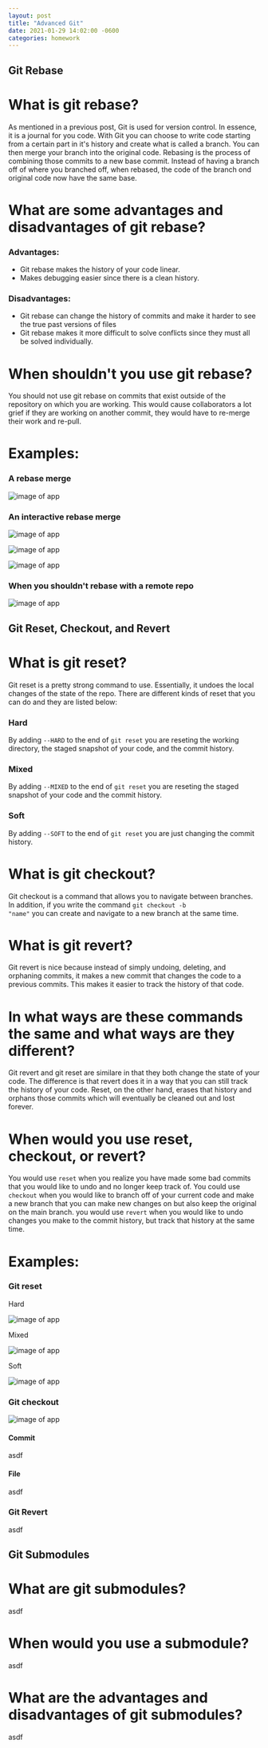 ```yaml
---
layout: post
title: "Advanced Git"
date: 2021-01-29 14:02:00 -0600
categories: homework
---
```


## Git Rebase

# What is git rebase?

As mentioned in a previous post, Git is used for version control. In essence, it is a journal for you code. With Git you can choose to write code starting from a certain part in it's history and create what is called a branch. You can then merge your branch into the original code. Rebasing is the process of combining those commits to a new base commit. Instead of having a branch off of where you branched off, when rebased, the code of the branch ond original code now have the same base.

# What are some advantages and disadvantages of git rebase?


### Advantages:

- Git rebase makes the history of your code linear.
- Makes debugging easier since there is a clean history.

### Disadvantages:

- Git rebase can change the history of commits and make it harder to see the true past versions of files
- Git rebase makes it more difficult to solve conflicts since they must all be solved individually.

# When shouldn't you use git rebase?

You should not use git rebase on commits that exist outside of the repository on which you are working. This would cause collaborators a lot grief if they are working on another commit, they would have to re-merge their work and re-pull.

# Examples:

### A rebase merge

![image of app](https://dpenciso.github.io/blog/images/rebase.png)

### An interactive rebase merge

![image of app](https://dpenciso.github.io/blog/images/rebase-i-1.png)

![image of app](https://dpenciso.github.io/blog/images/rebase-i-2.png)

![image of app](https://dpenciso.github.io/blog/images/rebase-i-3.png)

### When you shouldn't rebase with a remote repo

![image of app](https://dpenciso.github.io/blog/images/not-rebase.png)

## Git Reset, Checkout, and Revert

# What is git reset?

Git reset is a pretty strong command to use. Essentially, it undoes the local changes of the state of the repo. There are different kinds of reset that you can do and they are listed below:

### Hard

By adding <code>--HARD</code> to the end of <code>git reset</code> you are reseting the working directory, the staged snapshot of your code, and the commit history.

### Mixed

By adding <code>--MIXED</code> to the end of <code>git reset</code> you are reseting the staged snapshot of your code and the commit history.

### Soft

By adding <code>--SOFT</code> to the end of <code>git reset</code> you are just changing the commit history.

# What is git checkout?

Git checkout is a command that allows you to navigate between branches. In addition, if you write the command <code>git checkout -b "name"</code> you can create and navigate to a new branch at the same time.

# What is git revert?

Git revert is nice because instead of simply undoing, deleting, and orphaning commits, it makes a new commit that changes the code to a previous commits. This makes it easier to track the history of that code.

# In what ways are these commands the same and what ways are they different?

Git revert and git reset are similare in that they both change the state of your code. The difference is that revert does it in a way that you can still track the history of your code. Reset, on the other hand, erases that history and orphans those commits which will eventually be cleaned out and lost forever.

# When would you use reset, checkout, or revert?

You would use <code>reset</code> when you realize you have made some bad commits that you would like to undo and no longer keep track of. You could use <code>checkout</code> when you would like to branch off of your current code and make a new branch that you can make new changes on but also keep the original on the main branch. you would use <code>revert</code> when you would like to undo changes you make to the commit history, but track that history at the same time.

# Examples:

### Git reset

Hard

![image of app](https://dpenciso.github.io/blog/images/reset-hard.png)

Mixed

![image of app](https://dpenciso.github.io/blog/images/reset-mixed.png)

Soft

![image of app](https://dpenciso.github.io/blog/images/reset-soft.png)

### Git checkout

![image of app](https://dpenciso.github.io/blog/images/checkout.png)

#### Commit

asdf

#### File

asdf

### Git Revert

asdf

## Git Submodules

# What are git submodules?

asdf

# When would you use a submodule?

asdf

# What are the advantages and disadvantages of git submodules?

asdf